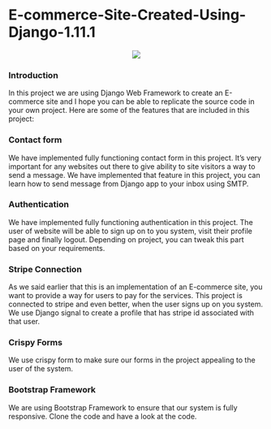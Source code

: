 # E-commerce-Site-Created-Using-Django-1.11.1
<p align="center"><img src="https://github.com/henrymbuguak/E-commerce-Site-Created-Using-Django-1.11.1/blob/master/static/static/img/djang-eco.png"></p>


### Introduction

In this project we are using Django Web Framework to create an E-commerce site and I hope you can be able to replicate the source code in your own project. Here are some of the features that are included in this project:

### Contact form

We have implemented fully functioning contact form in this project. It’s very important for any websites out there to give ability to site visitors a way to send a message. We have implemented that feature in this project, you can learn how to send message from Django app to your inbox using SMTP.

### Authentication

We have implemented fully functioning authentication in this project. The user of website will be able to sign up on to you system, visit their profile page and finally logout. Depending on project, you can tweak this part based on your requirements.

### Stripe Connection

As we said earlier that this is an implementation of an E-commerce site, you want to provide a way for users to pay for the services. This project is connected to stripe and even better, when the user signs up on you system. We use Django signal to create a profile that has stripe id associated with that user.

### Crispy Forms

We use crispy form to make sure our forms in the project appealing to the user of the system.

### Bootstrap Framework

We are using Bootstrap Framework to ensure that our system is fully responsive. Clone the code and have a look at the code.
